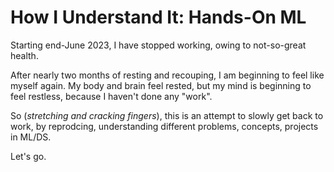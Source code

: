# How I Understand It: Hands-On ML

Starting end-June 2023, I have stopped working, owing to not-so-great health.

After nearly two months of resting and recouping, I am beginning to feel like myself again. My body and brain feel rested, but my mind is beginning to feel restless, because I haven't done any "work".

So (*stretching and cracking fingers*), this is an attempt to slowly get back to work, by reprodcing, understanding different problems, concepts, projects in ML/DS.

Let's go.
